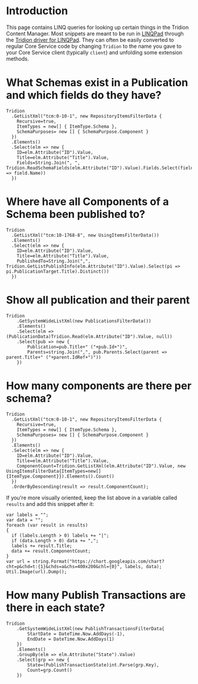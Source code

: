 
# Introduction #

This page contains LINQ queries for looking up certain things in the Tridion Content Manager. Most snippets are meant to be run in [LINQPad](http://www.linqpad.net/) through the [Tridion driver for LINQPad](http://www.sdltridionworld.com/community/2011_extensions/tridion_driver_for_linqpad.aspx). They can often be easily converted to regular Core Service code by changing `Tridion` to the name you gave to your Core Service client (typically `client`) and unfolding some extension methods.

# What Schemas exist in a Publication and which fields do they have? #

```
Tridion
  .GetListXml("tcm:0-10-1", new RepositoryItemsFilterData { 
    Recursive=true, 
    ItemTypes = new[] { ItemType.Schema }, 
    SchemaPurposes= new [] { SchemaPurpose.Component } 
  })
  .Elements()
  .Select(elm => new { 
    ID=elm.Attribute("ID").Value, 
    Title=elm.Attribute("Title").Value, 
    Fields=String.Join(", ", Tridion.ReadSchemaFields(elm.Attribute("ID").Value).Fields.Select(field => field.Name)) 
  })
```

# Where have all Components of a Schema been published to? #

```
Tridion
  .GetListXml("tcm:10-1768-8", new UsingItemsFilterData())
  .Elements()
  .Select(elm => new {
    ID=elm.Attribute("ID").Value,
    Title=elm.Attribute("Title").Value,
    PublishedTo=String.Join(",", Tridion.GetListPublishInfo(elm.Attribute("ID").Value).Select(pi => pi.PublicationTarget.Title).Distinct())
  })
```

# Show all publication and their parent #

```
Tridion
    .GetSystemWideListXml(new PublicationsFilterData())
    .Elements()
    .Select(elm => (PublicationData)Tridion.Read(elm.Attribute("ID").Value, null))
    .Select(pub => new {
        Publication=pub.Title+" ("+pub.Id+")",
        Parents=string.Join(",", pub.Parents.Select(parent => parent.Title+" ("+parent.IdRef+")"))
    })
```

# How many components are there per schema? #

```
Tridion
  .GetListXml("tcm:0-10-1", new RepositoryItemsFilterData { 
    Recursive=true, 
    ItemTypes = new[] { ItemType.Schema }, 
    SchemaPurposes= new [] { SchemaPurpose.Component } 
  })
  .Elements()
  .Select(elm => new {
  	ID=elm.Attribute("ID").Value,
	Title=elm.Attribute("Title").Value,
	ComponentCount=Tridion.GetListXml(elm.Attribute("ID").Value, new UsingItemsFilterData{ItemTypes=new[]{ItemType.Component}}).Elements().Count()
  })
  .OrderByDescending(result => result.ComponentCount);
```

If you're more visually oriented, keep the list above in a variable called `results` and add this snippet after it:

```
var labels = "";
var data = "";
foreach (var result in results)
{
  if (labels.Length > 0) labels += "|";
  if (data.Length > 0) data += ",";
  labels += result.Title;
  data += result.ComponentCount;
}
var url = string.Format("https://chart.googleapis.com/chart?cht=p&chd=t:{1}&chds=a&chs=400x200&chl={0}", labels, data);
Util.Image(url).Dump();
```

# How many Publish Transactions are there in each state? #

```
Tridion
	.GetSystemWideListXml(new PublishTransactionsFilterData{
		StartDate = DateTime.Now.AddDays(-1),
		EndDate = DateTime.Now.AddDays(1)
	})
	.Elements()
	.GroupBy(elm => elm.Attribute("State").Value)
	.Select(grp => new {
		State=(PublishTransactionState)int.Parse(grp.Key), 
		Count=grp.Count()
	})
```